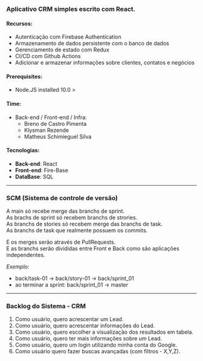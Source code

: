 ### Aplicativo CRM simples escrito com React.

#### Recursos:
- Autenticação com Firebase Authentication
- Armazenamento de dados persistente com o banco de dados
- Gerenciamento de estado com Redux
- CI/CD com Github Actions
- Adicionar e armazenar informações sobre clientes, contatos e negócios

#### Prerequisites:
- Node.JS installed 10.0 >

#### Time:
* Back-end / Front-end / Infra:
    * Breno de Castro Pimenta
    * Klysman Rezende
    * Matheus Schimieguel Silva


#### Tecnologias:
* **Back-end**: React
* **Front-end**: Fire-Base
* **DataBase**: SQL


---
### SCM (Sistema de controle de versão)
A main só recebe merge das branchs de sprint.<br>
As brachs de sprint só recebem branchs de strories.<br>
As branchs de stories só recebem merge das branchs de task.<br>
As branchs de task que realmente possuem os commits. <br>

E os merges serão através de PullRequests.<br>
E as branchs serão divididas entre Front e Back como são aplicações independentes.

*Exemplo:*
- back/task-01 -> back/story-01 -> back/sprint_01
- ao terminar a sprint: back/sprint_01 -> master

---


### Backlog do Sistema - CRM

1. Como usuário, quero acrescentar um Lead.
2. Como usuário, quero acrescentar informações do Lead.
3. Como usuário, quero escolher a visualização dos resultados em tabela.
4. Como usuário, quero ter mais informações sobre um Lead.
5. Como usuário, quero um login utilizando minha conta do Google.
6. Como usuário quero fazer buscas avançadas (com filtros - X,Y,Z).
